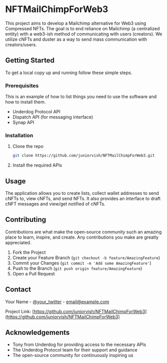 # NFTMailChimpForWeb3

This project aims to develop a Mailchimp alternative for Web3 using Compressed NFTs. The goal is to end reliance on Mailchimp (a centralized entity) with a web3-ish method of communicating with users (creators). We utilize cNFTs and duster as a way to send mass communication with creators/users.

## Getting Started

To get a local copy up and running follow these simple steps.

### Prerequisites

This is an example of how to list things you need to use the software and how to install them.

- Underdog Protocol API
- Dispatch API (for messaging interface)
- Synap API

### Installation

1. Clone the repo
   ```sh
   git clone https://github.com/juniorvish/NFTMailChimpForWeb3.git
   ```
2. Install the required APIs

## Usage

The application allows you to create lists, collect wallet addresses to send cNFTs to, view cNFTs, and send NFTs. It also provides an interface to draft cNFT messages and view/get notified of cNFTs.

## Contributing

Contributions are what make the open-source community such an amazing place to learn, inspire, and create. Any contributions you make are greatly appreciated.

1. Fork the Project
2. Create your Feature Branch (`git checkout -b feature/AmazingFeature`)
3. Commit your Changes (`git commit -m 'Add some AmazingFeature'`)
4. Push to the Branch (`git push origin feature/AmazingFeature`)
5. Open a Pull Request

## Contact

Your Name - [@your_twitter](https://twitter.com/your_twitter) - email@example.com

Project Link: [https://github.com/juniorvish/NFTMailChimpForWeb3](https://github.com/juniorvish/NFTMailChimpForWeb3)

## Acknowledgements

- Tony from Underdog for providing access to the necessary APIs
- The Underdog Protocol team for their support and guidance
- The open-source community for continuously inspiring us